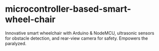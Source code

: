 # microcontroller-based-smart-wheel-chair
Innovative smart wheelchair with Arduino &amp; NodeMCU, ultrasonic sensors for obstacle detection, and rear-view camera for safety. Empowers the paralyzed.
